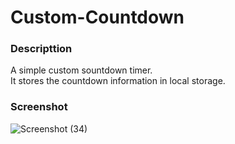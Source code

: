 # Custom-Countdown

### Descripttion
A simple custom sountdown timer.
</br>
It stores the countdown information in local storage.
### Screenshot
![Screenshot (34)](https://user-images.githubusercontent.com/26957756/117322480-acff8680-aeab-11eb-82df-72873045d810.png)


